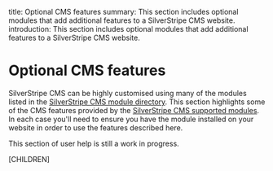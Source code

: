 title: Optional CMS features
summary: This section includes optional modules that add additional features to a SilverStripe CMS website.
introduction: This section includes optional modules that add additional features to a SilverStripe CMS website.

# Optional CMS features

SilverStripe CMS can be highly customised using many of the modules listed in the [SilverStripe CMS module directory](https://addons.silverstripe.org).
This section highlights some of the CMS features provided by the [SilverStripe CMS supported modules](https://www.silverstripe.org/software/addons/supported-modules-definition/).
In each case you'll need to ensure you have the module installed on your website in order to use the features described here.

<div class="note" markdown="1">This section of user help is still a work in progress.</div>

[CHILDREN]

